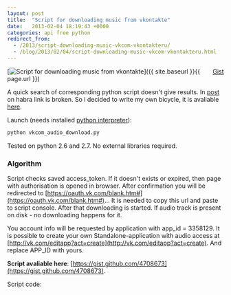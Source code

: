```yaml
---
layout: post
title:  "Script for downloading music from vkontakte"
date:   2013-02-04 18:19:43 +0000
categories: api free python
redirect_from:
  - /2013/script-downloading-music-vkcom-vkontakteru/
  - /blog/2013/02/04/script-downloading-music-vkcom-vkontakteru.html
---
```


<div class="gist-wrp"><div class="github-btn" id="github-btn" style="float:right;"> <a class="gh-btn" id="gh-btn" href="https://gist.github.com/st4lk/4708673" target="_blank"> <span class="gh-ico"></span> <span class="gh-text" id="gh-text">Gist</span> </a></div></div>

[![Script for downloading music from vkontakte](/assets/images/posts/2013-02-04-script-downloading-music-vkcom-vkontakteru/vk_audio.jpeg "Script for downloading music from vkontakte")]({{ site.baseurl }}{{ page.url }})

A quick search of corresponding python script doesn't give results. In [post](http://habrahabr.ru/post/143860/) on habra link is broken. So i decided to write my own bicycle, it is avaliable [here](https://gist.github.com/4708673).

Launch (needs installed [python interpreter](http://www.python.org/download/releases/2.7.4/)):

```bash
python vkcom_audio_download.py
```

Tested on python 2.6 and 2.7. No external libraries required.

<!--more-->

### Algorithm

Script checks saved access_token. If it doesn't exists or expired, then page with authorisation is opened in browser. After confirmation you will be redirected to [https://oauth.vk.com/blank.htm#](https://oauth.vk.com/blank.htm#)... It is needed to copy this url and paste to script console. After that downloading is started. If audio track is present on disk - no downloading happens for it.

You account info will be requested by application with app_id = 3358129. It is possible to create your own Standalone-application with audio access at [http://vk.com/editapp?act=create](http://vk.com/editapp?act=create). And replace APP_ID with yours.

**Script avaliable here**: [https://gist.github.com/4708673](https://gist.github.com/4708673).

Script code:

<script src="https://gist.github.com/st4lk/4708673.js"></script>
